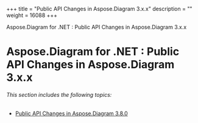 +++
title = "Public API Changes in Aspose.Diagram 3.x.x" 
description = "" 
weight = 16088 
+++

Aspose.Diagram for .NET : Public API Changes in Aspose.Diagram 3.x.x  

# Aspose.Diagram for .NET : Public API Changes in Aspose.Diagram 3.x.x


###### This section includes the following topics:

*   [Public API Changes in Aspose.Diagram 3.8.0](https://docs2.aspose.com/diagram/net/developerguide/knowledgebase/migratingfromearlierversionsofasposediagram/publicapichangesinasposediagram3xx/public+api+changes+in+aspose.diagram+3.8.0)

